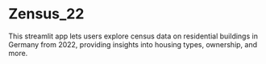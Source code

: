 # Zensus_22
This streamlit app lets users explore census data on residential buildings in Germany from 2022, providing insights into housing types, ownership, and more.
